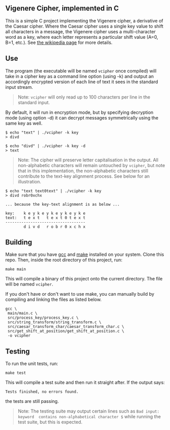 ## Vigenere Cipher, implemented in C

This is a simple C project implementing the Vigenere cipher, a derivative of
the Caesar cipher. Where the Caesar cipher uses a single key value to shift all
characters in a message, the Vigenere cipher uses a multi-character word as a
key, where each letter represents a particular shift value (A=0, B=1, etc.).
See [the wikipedia page](https://en.wikipedia.org/wiki/Vigen%C3%A8re_cipher)
for more details.

## Use

The program (the executable will be named `vcipher` once compiled) will take in
a cipher key as a command line option (using -k) and output an accordingly 
encrypted version of each line of text it sees in the standard input stream.

> Note: `vcipher` will only read up to 100 characters per line in the standard
> input.

By default, it will run in encryption mode, but by specifying decryption mode
(using option -d) it can decrypt messages symmetrically using the same key as
well.

    $ echo "text" | ./vcipher -k key
    > divd

    $ echo "divd" | ./vcipher -k key -d
    > text

> Note: The cipher will preserve letter capitalisation in the output. All
> non-alphabetic characters will remain untouched by `vcipher`, but note that 
> in this implementation, the non-alphabetic characters still contribute to the
> text-key alignment process. See below for an illustration.

    $ echo "text text0text" | ./vcipher -k key
    > divd robr0xchx

    ... because the key-text alignment is as below ...

    key:    k e y k e y k e y k e y k e
    text:   t e x t   t e x t 0 t e x t
    -----------------------------------
            d i v d   r o b r 0 x c h x

## Building

Make sure that you have [gcc](https://en.wikipedia.org/wiki/GNU_Compiler_Collection)
and [make](https://en.wikipedia.org/wiki/Make_(software)) installed on your
system. Clone this repo. Then, inside the root directory of this project, run:

    make main

This will compile a binary of this project onto the current directory. The file
will be named `vcipher`.

If you don't have or don't want to use make, you can manually build by
compiling and linking the files as listed below.

    gcc \
     main/main.c \
	 src/process_key/process_key.c \
	 src/string_transform/string_transform.c \
	 src/caesar_transform_char/caesar_transform_char.c \
	 src/get_shift_at_position/get_shift_at_position.c \
	 -o vcipher

## Testing

To run the unit tests, run:

    make test

This will compile a test suite and then run it straight after. If the output
says:

    Tests finished, no errors found.

the tests are still passing.

> Note: The testing suite may output certain lines such as `Bad input: keyword 
> contains non-alphabetical character $` while running the test suite, but this
> is expected.